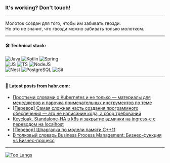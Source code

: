 ### It's working? Don't touch!

---
Молоток создан для того, чтобы им забивать гвозди. <br>
Но это не значит, что гвозди можно забивать только молотком.

---

#### 🛠️ Technical stack:

![Java](https://img.shields.io/badge/Java-informational?logo=Oracle&style=flat&logoColor=white&color=FF4500)
![Kotlin](https://img.shields.io/badge/Kotlin-informational?logo=Kotlin&style=flat&logoColor=white&color=774D97)
![Spring](https://img.shields.io/badge/SpringBoot-informational?logo=SpringBoot&style=flat&logoColor=white&color=6DB33F) <br>
![JS](https://img.shields.io/badge/JS-informational?logo=javaScript&style=flat&logoColor=black&color=F7Df1E)
![TS](https://img.shields.io/badge/TypeScript-informational?logo=typeScript&style=flat&logoColor=black&color=0667A8)
![NodeJS](https://img.shields.io/badge/NodeJS-informational?logo=node.js&style=flat&logoColor=white&color=70A760) <br>
![Nest](https://img.shields.io/badge/NestJS-informational?logo=NestJS&style=flat&logoColor=white&color=E0234E)
![PostgreSQL](https://img.shields.io/badge/PostgreSQL-informational?logo=PostgreSQL&style=flat&logoColor=white&color=DAA520)
![Git](https://img.shields.io/badge/Git-informational?logo=git&style=flat&logoColor=white&color=778899)

___

#### 💬 Latest posts from habr.com:

<!-- BLOG-POST-LIST:START -->
- [Простыми словами о Kubernetes и не только — материалы для менеджеров и парочка примечательных инструментов по теме](https://habr.com/ru/companies/beeline_cloud/articles/763934/?utm_source=habrahabr&utm_medium=rss&utm_campaign=763934)
- [[Перевод] Самая сложная часть создания программного обеспечения — это не написание кода, а сбор требований](https://habr.com/ru/articles/763888/?utm_source=habrahabr&utm_medium=rss&utm_campaign=763888)
- [Keycloak. Standalone-HA в k8s и закрытие админки на ingress-e с переводом на localhost](https://habr.com/ru/companies/kaspersky/articles/763790/?utm_source=habrahabr&utm_medium=rss&utm_campaign=763790)
- [[Перевод] Шпаргалка по модели памяти С++11](https://habr.com/ru/companies/otus/articles/763810/?utm_source=habrahabr&utm_medium=rss&utm_campaign=763810)
- [В толковый словарь Business Process Management: Бизнес-функция vs Бизнес-процесс](https://habr.com/ru/articles/763910/?utm_source=habrahabr&utm_medium=rss&utm_campaign=763910)
<!-- BLOG-POST-LIST:END -->

---
[![Top Langs](https://github-readme-stats-git-master-advtsetting-gmailcom.vercel.app/api/top-langs/?username=zloylis&langs_count=10&hide_title=false&title_color=e6edf3&size_weight=0.5&count_weight=0.5&layout=compact&hide_border=true&theme=dracula)](https://github.com/zloylis)

<!-- ![GitHub stats](https://github-readme-stats-git-master-advtsetting-gmailcom.vercel.app/api?username=zloylis&show_icons=true&hide_border=true&theme=dracula&hide_title=true&include_all_commits=true&count_private=true&hide=contribs&hide_rank=true) -->
